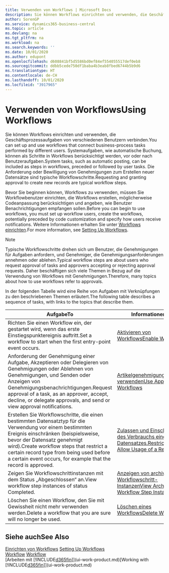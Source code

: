 ```yaml
---
title: Verwenden von Workflows | Microsoft Docs
description: Sie können Workflows einrichten und verwenden, die Geschäftsprozessaufgaben von verschiedenen Benutzern verbinden. Systemaufgaben, wie automatische Buchung, können als Schritte in Workflows berücksichtigt werden, vor oder nach Benutzeraufgaben. Die Anforderung oder Bewilligung von Genehmigungen zum Erstellen neuer Datensätze sind typische Workflowschritte.
author: SorenGP
ms.service: dynamics365-business-central
ms.topic: article
ms.devlang: na
ms.tgt_pltfrm: na
ms.workload: na
ms.search.keywords: ''
ms.date: 10/01/2020
ms.author: edupont
ms.openlocfilehash: d608841bf5d5586bd0ef84ef554055517def0eb8
ms.sourcegitcommit: ddbb5cede750df1baba4b3eab8fbed6744b5b9d6
ms.translationtype: HT
ms.contentlocale: de-CH
ms.lasthandoff: 10/01/2020
ms.locfileid: "3917965"
---
```

# <a name="using-workflows"></a><span data-ttu-id="55de5-105">Verwenden von Workflows</span><span class="sxs-lookup"><span data-stu-id="55de5-105">Using Workflows</span></span>
<span data-ttu-id="55de5-106">Sie können Workflows einrichten und verwenden, die Geschäftsprozessaufgaben von verschiedenen Benutzern verbinden.</span><span class="sxs-lookup"><span data-stu-id="55de5-106">You can set up and use workflows that connect business-process tasks performed by different users.</span></span> <span data-ttu-id="55de5-107">Systemaufgaben, wie automatische Buchung, können als Schritte in Workflows berücksichtigt werden, vor oder nach Benutzeraufgaben.</span><span class="sxs-lookup"><span data-stu-id="55de5-107">System tasks, such as automatic posting, can be included as steps in workflows, preceded or followed by user tasks.</span></span> <span data-ttu-id="55de5-108">Die Anforderung oder Bewilligung von Genehmigungen zum Erstellen neuer Datensätze sind typische Workflowschritte.</span><span class="sxs-lookup"><span data-stu-id="55de5-108">Requesting and granting approval to create new records are typical workflow steps.</span></span>  

 <span data-ttu-id="55de5-109">Bevor Sie beginnen können, Workflows zu verwenden, müssen Sie Workflowbenutzer einrichten, die Workflows erstellen, möglicherweise Codeanpassung berücksichtigen und angeben, wie Benutzer Benachrichtigungen empfangen sollen.</span><span class="sxs-lookup"><span data-stu-id="55de5-109">Before you can begin to use workflows, you must set up workflow users, create the workflows, potentially preceded by code customization and specify how users receive notifications.</span></span> <span data-ttu-id="55de5-110">Weitere Informationen erhalten Sie unter [Workflows einrichten](across-set-up-workflows.md).</span><span class="sxs-lookup"><span data-stu-id="55de5-110">For more information, see [Setting Up Workflows](across-set-up-workflows.md).</span></span>  

> [!NOTE]  
>  <span data-ttu-id="55de5-111">Typische Workflowschritte drehen sich um Benutzer, die Genehmigungen für Aufgaben anfordern, und Genehmiger, die Genehmigungsanforderungen annehmen oder ablehen.</span><span class="sxs-lookup"><span data-stu-id="55de5-111">Typical workflow steps are about users who request approval of tasks and approvers accepting or rejecting approval requests.</span></span> <span data-ttu-id="55de5-112">Daher beschäftigen sich viele Themen in Bezug auf die Verwendung von Workflows mit Genehmigungen.</span><span class="sxs-lookup"><span data-stu-id="55de5-112">Therefore, many topics about how to use workflows refer to approvals.</span></span>  

 <span data-ttu-id="55de5-113">In der folgenden Tabelle wird eine Reihe von Aufgaben mit Verknüpfungen zu den beschriebenen Themen erläutert.</span><span class="sxs-lookup"><span data-stu-id="55de5-113">The following table describes a sequence of tasks, with links to the topics that describe them.</span></span>  

|<span data-ttu-id="55de5-114">**Aufgabe**</span><span class="sxs-lookup"><span data-stu-id="55de5-114">**To**</span></span>|<span data-ttu-id="55de5-115">**Informationen**</span><span class="sxs-lookup"><span data-stu-id="55de5-115">**See**</span></span>|  
|------------|-------------|  
|<span data-ttu-id="55de5-116">Richten Sie einen Workflow ein, der gestartet wird, wenn das erste Einstiegspunktereignis auftritt.</span><span class="sxs-lookup"><span data-stu-id="55de5-116">Set a workflow to start when the first entry-point event occurs.</span></span>|[<span data-ttu-id="55de5-117">Aktivieren von Workflows</span><span class="sxs-lookup"><span data-stu-id="55de5-117">Enable Workflows</span></span>](across-how-to-enable-workflows.md)|  
|<span data-ttu-id="55de5-118">Anforderung der Genehmigung einer Aufgabe, Akzeptieren oder Delegieren von Genehmigungen oder Ablehnen von Genehmigungen, und Senden oder Anzeigen von Genehmigungsbenachrichtigungen.</span><span class="sxs-lookup"><span data-stu-id="55de5-118">Request approval of a task, as an approver, accept, decline, or delegate approvals, and send or view approval notifications.</span></span>|[<span data-ttu-id="55de5-119">Artikelgenehmigungsworkflow verwenden</span><span class="sxs-lookup"><span data-stu-id="55de5-119">Use Approval Workflows</span></span>](across-how-use-approval-workflows.md)|  
|<span data-ttu-id="55de5-120">Erstellen Sie Workflowschritte, die einen bestimmten Datensatztyp für die Verwendung vor einem bestimmten Ereignis einschränken (beispielsweise, bevor der Datensatz genehmigt wird).</span><span class="sxs-lookup"><span data-stu-id="55de5-120">Create workflow steps that restrict a certain record type from being used before a certain event occurs, for example that the record is approved.</span></span>|[<span data-ttu-id="55de5-121"> Zulassen und Einschränken des Verbrauchs eines Datensatzes.</span><span class="sxs-lookup"><span data-stu-id="55de5-121">Restrict and Allow Usage of a Record</span></span>](across-how-to-restrict-and-allow-usage-of-a-record.md)|  
|<span data-ttu-id="55de5-122">Zeigen Sie Workflowschrittinstanzen mit dem Status „Abgeschlossen“ an.</span><span class="sxs-lookup"><span data-stu-id="55de5-122">View workflow step instances of status Completed.</span></span>|[<span data-ttu-id="55de5-123">Anzeigen von archivierten Workflowschritt-Instanzen</span><span class="sxs-lookup"><span data-stu-id="55de5-123">View Archived Workflow Step Instances</span></span>](across-how-to-view-archived-workflow-step-instances.md)|  
|<span data-ttu-id="55de5-124">Löschen Sie einen Workflow, den Sie mit Gewissheit nicht mehr verwenden werden.</span><span class="sxs-lookup"><span data-stu-id="55de5-124">Delete a workflow that you are sure will no longer be used.</span></span>|[<span data-ttu-id="55de5-125">Löschen eines Workflows</span><span class="sxs-lookup"><span data-stu-id="55de5-125">Delete Workflows</span></span>](across-how-to-delete-workflows.md)|  

## <a name="see-also"></a><span data-ttu-id="55de5-126">Siehe auch</span><span class="sxs-lookup"><span data-stu-id="55de5-126">See Also</span></span>  
<span data-ttu-id="55de5-127">[Einrichten von Workflows](across-set-up-workflows.md) </span><span class="sxs-lookup"><span data-stu-id="55de5-127">[Setting Up Workflows](across-set-up-workflows.md) </span></span>  
<span data-ttu-id="55de5-128">[Workflow](across-workflow.md) </span><span class="sxs-lookup"><span data-stu-id="55de5-128">[Workflow](across-workflow.md) </span></span>  
<span data-ttu-id="55de5-129">[Arbeiten mit [!INCLUDE[d365fin](includes/d365fin_md.md)]](ui-work-product.md)</span><span class="sxs-lookup"><span data-stu-id="55de5-129">[Working with [!INCLUDE[d365fin](includes/d365fin_md.md)]](ui-work-product.md)</span></span>
